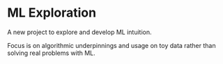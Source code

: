 # ML Exploration

A new project to explore and develop ML intuition.

Focus is on algorithmic underpinnings and usage on toy data rather than solving real problems with ML. 
